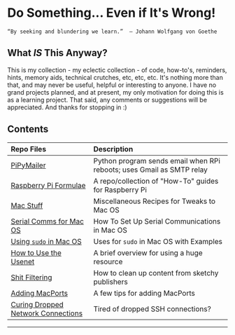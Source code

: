 # Do Something... Even if It's Wrong! 

`“By seeking and blundering we learn.” 
― Johann Wolfgang von Goethe`

## What _IS_ This Anyway? 

This is my collection - my eclectic collection - of code, how-to's, reminders, hints, memory aids, technical crutches, etc, etc, etc. It's nothing more than that, and may never be useful, helpful or interesting to anyone. I have no grand projects planned, and at present, my only motivation for doing this is as a learning project. That said, any comments or suggestions will be appreciated. And thanks for stopping in :) 

## Contents

|         Repo Files          | Description |
| :-------------------------- | :-------- |
|[PiPyMailer](https://github.com/seamusdemora/PiPyMailer) | Python program sends email when RPi reboots; uses Gmail as SMTP relay |
|[Raspberry Pi Formulae](https://github.com/seamusdemora/PiFormulae) | A repo/collection of "How-To" guides for Raspberry Pi |
|[Mac Stuff](https://github.com/seamusdemora/seamus.github.io/blob/master/MacStuff.md) | Miscellaneous Recipes for Tweaks to Mac OS|
|[Serial Comms for Mac OS](https://github.com/seamusdemora/seamus.github.io/blob/master/SerialCommsFromMacOS.md)  |  How To Set Up Serial Communications in Mac OS|
|[Using `sudo` in Mac OS](https://github.com/seamusdemora/seamus.github.io/blob/master/UsingSudoInMacos.md)  |  Uses for `sudo` in Mac OS with Examples|
|[How to Use the Usenet](https://github.com/seamusdemora/seamus.github.io/blob/master/HowToUseTheUsenet.md) |  A brief overview for using a huge resource |
|[Shit Filtering](https://github.com/seamusdemora/seamusdemora.github.io/blob/master/FilteringWebPagesForTheGoodStuff.md) |  How to clean up content from sketchy publishers  |
|[Adding MacPorts](https://github.com/seamusdemora/seamusdemora.github.io/blob/master/MacPorts.md) | A few tips for adding MacPorts |
|[Curing Dropped Network Connections](https://github.com/seamusdemora/seamusdemora.github.io/blob/master/MaintainLongRunningNetworkConnections.md) | Tired of dropped SSH connections?  |

***


<!--   From this line forward are comments. Comments are not displayed in the browser.  

NOTE: The "hidden" tag does not work at GitHub...  <p hidden>This paragraph should be hidden.</p>  

You can use the [editor on GitHub](https://github.com/seamusdemora/seamus.github.io/edit/master/README.md) to maintain and preview the content for your website in Markdown files.

    Q: Can you also use the GitHubDesktop app?


Let's try a table:

Column 1 | Column 2 | Column 3
-------- | -------- | --------
Ifs | Ands | Buts
Are allowed and recommended | Are allowed and recommended | Are not allowed


Whenever you commit to this repository, GitHub Pages will run [Jekyll](https://jekyllrb.com/) to rebuild the pages in your site, from the content in your Markdown files.

### Markdown

Markdown is a lightweight and easy-to-use syntax for styling your writing. It includes conventions for

```markdown
Syntax highlighted code block

# Header 1
## Header 2
### Header 3

- Bulleted
- List

1. Numbered
2. List

**Bold** and _Italic_ and `Code` text

[Link](url) and ![Image](src)
```

For more details see [GitHub Flavored Markdown](https://guides.github.com/features/mastering-markdown/).

### Jekyll Themes

Your Pages site will use the layout and styles from the Jekyll theme you have selected in your [repository settings](https://github.com/seamusdemora/seamus.github.io/settings). The name of this theme is saved in the Jekyll `_config.yml` configuration file.

### Support or Contact

Having trouble with Pages? Check out our [documentation](https://help.github.com/categories/github-pages-basics/) or [contact support](https://github.com/contact) and we’ll help you sort it out.

--> 
